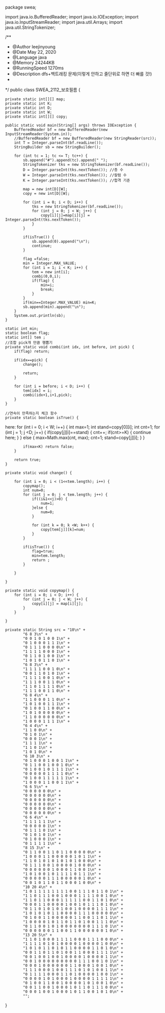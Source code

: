package swea;

import java.io.BufferedReader;
import java.io.IOException;
import java.io.InputStreamReader;
import java.util.Arrays;
import java.util.StringTokenizer;

/**
 * @Author leejinyoung
 * @Date  May 22, 2020
 * @Language java
 * @Memory 	24244KB
 * @RunningSpeed 1270ms
 * @Description dfs+백트래킹 문제(이렇게 안하고 줄단위로 하면 더 빠를 것!)
 * 
 */
public class SWEA_2112_보호필름 {

	private static int[][] map;
	private static int K;
	private static int D;
	private static int W;
	private static int[][] copy;

	public static void main(String[] args) throws IOException {
		BufferedReader bf = new BufferedReader(new InputStreamReader(System.in));
		//BufferedReader bf = new BufferedReader(new StringReader(src));
		int T = Integer.parseInt(bf.readLine());
		StringBuilder sb = new StringBuilder();
		
		for (int tc = 1; tc <= T; tc++) {
			sb.append("#").append(tc).append(" ");
			StringTokenizer tks = new StringTokenizer(bf.readLine());
			D = Integer.parseInt(tks.nextToken()); //층 수
			W = Integer.parseInt(tks.nextToken()); //칼럼 수
			K = Integer.parseInt(tks.nextToken()); //합격 기준
			
			map = new int[D][W];
			copy = new int[D][W];
			
			for (int i = 0; i < D; i++) {
				tks = new StringTokenizer(bf.readLine());
				for (int j = 0; j < W; j++) {
					copy[i][j]=map[i][j] = Integer.parseInt(tks.nextToken());
				}
			}
			
			if(isTrue()) {
				sb.append(0).append("\n");
				continue;
			}
			
			flag =false;
			min = Integer.MAX_VALUE;
			for (int i = 1; i < K; i++) {
				tem = new int[i];
				combi(0,0,i);
				if(flag) {
					min=i;
					break;
				}
			}
			if(min==Integer.MAX_VALUE) min=K;
			sb.append(min).append("\n");
		}
		System.out.println(sb);
	}
	
	static int min;
	static boolean flag;
	static int[] tem ;
	//조합 pick개 만큼 행뽑기
	private static void combi(int idx, int before, int pick) {
		if(flag) return;
		
		if(idx==pick) {
			change();
			
			return;
		}
		
		for (int i = before; i < D; i++) {
			tem[idx] = i;
			combi(idx+1,i+1,pick);
		}
	}

	//연속이 만족하는지 체크 함수
	private static boolean isTrue() {
		
here:	for (int i = 0; i < W; i++) {
			int max=1;
			int stand=copy[0][i];
			int cnt=1;
			for (int j = 1; j <D; j++) {
				if(copy[j][i]==stand) {
					cnt++;
					if(cnt>=K) {
						continue here;
					}
				}
				else {
					max=Math.max(cnt, max);
					cnt=1;
					stand=copy[j][i];
				}
			}
			
			if(max<K) return false;
		}
		
		return true;
	}

	private static void change() {
		
		for (int i = 0; i < (1<<tem.length); i++) {
			copymap();
			int num=0;
			for (int j = 0; j < tem.length; j++) {
				if((i&1<<j)>0) {
					num=1;
				}else {
					num=0;
				}
				
				for (int k = 0; k <W; k++) {
					copy[tem[j]][k]=num;
				}
			}
						
			if(isTrue()) {
				flag=true;
				min=tem.length;
				return ;
			}
			
		}
		
	}

	private static void copymap() {
		for (int i = 0; i < D; i++) {
			for (int j = 0; j < W; j++) {
				copy[i][j] = map[i][j];
			}
		}
		
	}

	private static String src = "10\n" + 
			"6 8 3\n" + 
			"0 0 1 0 1 0 0 1\n" + 
			"0 1 0 0 0 1 1 1\n" + 
			"0 1 1 1 0 0 0 0\n" + 
			"1 1 1 1 0 0 0 1\n" + 
			"0 1 1 0 1 0 0 1\n" + 
			"1 0 1 0 1 1 0 1\n" + 
			"6 8 3\n" + 
			"1 1 1 1 0 0 1 0\n" + 
			"0 0 1 1 0 1 0 1\n" + 
			"1 1 1 1 0 0 1 0\n" + 
			"1 1 1 0 0 1 1 0\n" + 
			"1 1 0 1 1 1 1 0\n" + 
			"1 1 1 0 0 1 1 0\n" + 
			"6 8 4\n" + 
			"1 1 0 0 0 1 1 0\n" + 
			"1 0 1 0 0 1 1 1\n" + 
			"0 1 0 0 1 1 0 0\n" + 
			"1 0 1 0 0 0 0 0\n" + 
			"1 1 0 0 0 0 0 0\n" + 
			"1 0 0 0 1 1 1 1\n" + 
			"6 4 4\n" + 
			"1 1 0 0\n" + 
			"0 1 0 1\n" + 
			"0 0 0 1\n" + 
			"1 1 1 1\n" + 
			"1 1 0 1\n" + 
			"1 0 1 0\n" + 
			"6 10 3\n" + 
			"0 1 0 0 0 1 0 0 1 1\n" + 
			"0 1 1 0 0 1 0 0 1 0\n" + 
			"0 1 0 0 1 0 1 1 1 1\n" + 
			"0 0 0 0 0 1 1 1 1 0\n" + 
			"0 1 0 0 1 1 1 1 1 1\n" + 
			"1 0 0 0 1 1 0 0 1 1\n" + 
			"6 6 5\n" + 
			"0 0 0 0 0 0\n" + 
			"0 0 0 0 0 0\n" + 
			"0 0 0 0 0 0\n" + 
			"0 0 0 0 0 0\n" + 
			"0 0 0 0 0 0\n" + 
			"0 0 0 0 0 0\n" + 
			"6 6 4\n" + 
			"1 1 1 1 1 1\n" + 
			"0 0 0 0 0 1\n" + 
			"0 1 1 1 0 1\n" + 
			"0 1 0 1 0 1\n" + 
			"0 1 0 0 0 1\n" + 
			"0 1 1 1 1 1\n" + 
			"8 15 3\n" + 
			"0 1 1 0 0 1 1 0 1 1 0 0 0 0 0\n" + 
			"1 0 0 0 1 1 0 0 0 0 0 1 0 1 1\n" + 
			"1 1 0 1 0 1 0 1 0 1 0 1 0 0 0\n" + 
			"0 1 1 1 0 0 1 0 0 0 0 1 0 0 0\n" + 
			"0 0 0 0 0 0 1 0 0 0 1 1 0 0 1\n" + 
			"1 0 1 0 0 1 0 1 1 1 1 0 1 1 1\n" + 
			"0 0 0 0 0 1 1 1 0 0 0 0 0 1 0\n" + 
			"0 0 1 0 1 1 0 1 1 0 0 0 1 0 0\n" + 
			"10 20 4\n" + 
			"1 0 1 1 1 1 1 1 1 1 0 0 1 1 1 0 1 1 0 1\n" + 
			"1 1 0 1 1 1 0 0 1 0 0 0 1 1 1 1 0 0 1 0\n" + 
			"1 1 0 1 1 0 0 0 1 1 1 1 1 0 0 1 1 0 1 0\n" + 
			"0 0 0 1 1 0 0 0 0 1 0 0 1 0 1 1 1 0 1 0\n" + 
			"0 1 1 0 1 0 1 0 1 0 0 1 0 0 0 0 1 1 1 1\n" + 
			"1 0 1 0 1 0 1 1 0 0 0 0 1 1 1 0 0 0 0 0\n" + 
			"0 1 0 0 1 1 0 0 0 0 0 1 1 0 0 1 1 0 1 1\n" + 
			"1 0 0 0 0 1 0 1 1 0 1 1 0 1 0 0 1 1 1 0\n" + 
			"0 1 1 0 0 1 0 1 0 0 0 0 0 0 0 1 1 1 0 1\n" + 
			"0 0 0 0 0 0 1 1 0 0 1 1 0 0 0 0 0 0 1 0\n" + 
			"13 20 5\n" + 
			"1 1 0 1 0 0 0 1 1 1 1 0 0 0 1 1 1 0 0 0\n" + 
			"1 1 1 1 0 1 0 1 0 0 0 0 1 0 0 0 0 1 0 0\n" + 
			"1 0 1 0 1 1 0 1 0 1 1 0 0 0 0 1 1 0 1 0\n" + 
			"0 0 1 1 0 1 1 0 1 0 0 1 1 0 0 0 1 1 1 1\n" + 
			"0 0 1 0 0 1 0 0 1 0 0 0 0 1 0 0 0 0 1 1\n" + 
			"0 0 1 0 0 0 0 0 0 0 0 0 1 1 1 0 0 1 0 1\n" + 
			"0 0 0 1 0 0 0 0 0 0 1 1 0 0 0 1 0 0 1 0\n" + 
			"1 1 1 0 0 0 1 0 0 1 1 1 0 1 0 1 0 0 1 1\n" + 
			"0 1 1 1 1 0 0 0 1 1 0 1 0 0 0 0 1 0 0 1\n" + 
			"0 0 0 0 1 0 1 0 0 0 1 0 0 0 0 1 1 1 1 1\n" + 
			"0 1 0 0 1 1 0 0 1 0 0 0 0 1 0 1 0 0 1 0\n" + 
			"0 0 1 1 0 0 1 0 0 0 1 0 1 1 0 1 1 1 0 0\n" + 
			"0 0 0 1 0 0 1 0 0 0 1 0 1 1 0 0 1 0 1 0\n" + 
			"";

}
